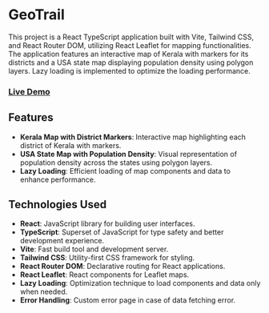 # GeoTrail

This project is a React TypeScript application built with Vite, Tailwind CSS, and React Router DOM, utilizing React Leaflet for mapping functionalities. The application features an interactive map of Kerala with markers for its districts and a USA state map displaying population density using polygon layers. Lazy loading is implemented to optimize the loading performance.

### [Live Demo](https://geotrail.vercel.app/)

## Features

- **Kerala Map with District Markers**: Interactive map highlighting each district of Kerala with markers.
- **USA State Map with Population Density**: Visual representation of population density across the states using polygon layers.
- **Lazy Loading**: Efficient loading of map components and data to enhance performance.

## Technologies Used

- **React**: JavaScript library for building user interfaces.
- **TypeScript**: Superset of JavaScript for type safety and better development experience.
- **Vite**: Fast build tool and development server.
- **Tailwind CSS**: Utility-first CSS framework for styling.
- **React Router DOM**: Declarative routing for React applications.
- **React Leaflet**: React components for Leaflet maps.
- **Lazy Loading**: Optimization technique to load components and data only when needed.
- **Error Handling**: Custom error page in case of data fetching error.

